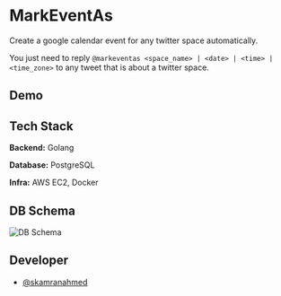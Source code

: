 # MarkEventAs

Create a google calendar event for any twitter space automatically.

You just need to reply `@markeventas <space_name> | <date> | <time> | <time_zone>` to any tweet that is about a twitter space.


## Demo


## Tech Stack

**Backend:** Golang

**Database:** PostgreSQL

**Infra:** AWS EC2, Docker
## DB Schema

![DB Schema](https://user-images.githubusercontent.com/43776315/161420755-844e2889-2b9a-4532-b4c1-a44dff93bcf5.png)
## Developer

- [@skamranahmed](https://github.com/skamranahmed)